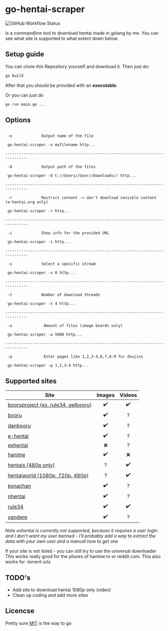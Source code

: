 # go-hentai-scraper

![GitHub Workflow Status](https://img.shields.io/github/workflow/status/gan-of-culture/go-hentai-scraper/Go)

Is a commandline tool to download hentai made in golang by me. You can see what site is supported to what extent down below.

## Setup guide

You can clone this Repository yourself and download it. Then just do:

```bash
go build
```

After that you should be provided with an **executable**.

Or you can just do

```bash
go run main.go ...
```

## Options

```console

 -o             Output name of the file

 go-hentai-scraper -o myfilename http...

--------------------------------------------------------------------------------

 -O             Output path of the files

 go-hentai-scraper -O C://Users//User//Downloads// http...

--------------------------------------------------------------------------------

 -r             Restrict content -> don't download senisble content (e-hentai.org only)

 go-hentai-scraper -r http...

--------------------------------------------------------------------------------

 -i             Show info for the provided URL

 go-hentai-scraper -i http...

--------------------------------------------------------------------------------

 -s             Select a specific stream

 go-hentai-scraper -s 0 http...

--------------------------------------------------------------------------------

 -t             Number of download threads

 go-hentai-scraper -t 4 http...

--------------------------------------------------------------------------------

 -a              Amount of files (image boards only)

 go-hentai-scraper -a 5000 http...

--------------------------------------------------------------------------------

 -p              Enter pages like 1,2,3-4,6,7,8-9 for doujins

 go-hentai-scraper -p 1,2,3-4 http...
```

## Supported sites

| Site                                                             | Images             | Videos           |
| -----------------------------------------------------------------|:------------------:|:----------------:|
| [booruproject (ex. rule34, gelbooru)](https://booru.org/top)     | :heavy_check_mark: |:heavy_check_mark:|
| [booru](https://booru.io/)                                       | :heavy_check_mark: |        ?         |
| [danbooru](https://danbooru.donmai.us)                           | :heavy_check_mark: |        ?         |
| [e-hentai](http://e-hentai.org/)                                 | :heavy_check_mark: |        ?         |
| [exhentai](https://exhentai.org)                                 |        :x:         |        ?         |
| [hanime](https://hanime.tv)                                      | :heavy_check_mark: |       :x:        |
| [hentais (480p only)](https://www.hentais.tube/)                 |         ?          |:heavy_check_mark:|
| [hentaiworld (1080p, 720p, 480p)](https://hentaiworld.tv/)       |         ?          |:heavy_check_mark:|
| [konachan](https://konachan.com/post?tags=)                      | :heavy_check_mark: |        ?         |
| [nhentai](https://nhentai.net)                                   | :heavy_check_mark: |        ?         |
| [rule34](https://rule34.paheal.net)                              | :heavy_check_mark: |:heavy_check_mark:|
| [yandere](https://yande.re/post)                                 | :heavy_check_mark: |        ?         |

*Note exhentai is currently not supported, because it requires a user login and I don't want my user banned - I'll probably add a way to extract the data with your own user and a manual how to get one*

If your site is not listed - you can still try to use the universal downloader
This works really good for the pitures of hanime.tv or reddit.com. This also works for .torrent urls

## TODO's

- Add site to download hentai 1080p only (video)
- Clean up coding and add more sites

## Licencse

Pretty sure [MIT](LICENSE) is the way to go
